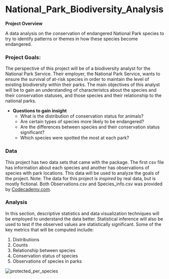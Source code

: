 
# National_Park_Biodiversity_Analysis

**Project Overview**

A data analysis on the conservation of endangered National Park species to try to identify patterns or themes in how these species become endangered.


### **Project Goals:**

The perspective of this project will be of a biodiversity analyst for the National Park Service. Their employer, the National Park Service, wants to ensure the survival of at-risk species in order to maintain the level of existing biodiversity within their parks. The main objectives of this analyst will be to gain an understanding of characteristcs about the species and their conservation statuses, and those species and their relationship to the national parks. 

* **Questions to gain insight**
    * What is the distribution of conservation status for animals?
    * Are certain types of species more likely to be endangered?
    * Are the differences between species and their conservation status significant?
    * Which species were spotted the most at each park?

### Data

This project has two data sets that came with the package. The first csv file has information about each species and another has observations of species with park locations. This data will be used to analyze the goals of the project. Note: The data for this project is *inspired* by real data, but is mostly fictional. Both Observations.csv and Species_info.csv was provided by [Codecademy.com](https://www.codecademy.com).


### Analysis

In this section, descriptive statistics and data visualization techniques will be employed to understand the data better. Statistical inference will also be used to test if the observed values are statistically significant. Some of the key metrics that will be computed include: 

1. Distributions
1. Counts
1. Relationship between species
1. Conservation status of species
1. Observations of species in parks 

![protected_per_species](https://user-images.githubusercontent.com/71391244/126174710-e5468c0e-f53c-440e-8516-d18483a718f8.jpg)


